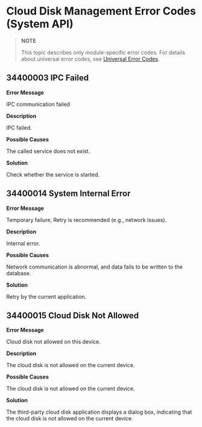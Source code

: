 # Cloud Disk Management Error Codes (System API)
<!--Kit: Core File Kit-->
<!--Subsystem: FileManagement-->
<!--Owner: @wang_zhangjun; @zhuangzhuang-->
<!--Designer: @wang_zhangjun; @zhuangzhuang; @renguang1116-->
<!--Tester: @liuhonggang123; @yue-ye2; @juxiaopang-->
<!--Adviser: @foryourself-->

> **NOTE**
>
> This topic describes only module-specific error codes. For details about universal error codes, see [Universal Error Codes](../errorcode-universal.md).

## 34400003 IPC Failed

**Error Message**

IPC communication failed

**Description**

IPC failed.

**Possible Causes**

The called service does not exist.

**Solution**

Check whether the service is started.

## 34400014 System Internal Error

**Error Message**

Temporary failure, Retry is recommended (e.g., network issues).

**Description**

Internal error.

**Possible Causes**

Network communication is abnormal, and data fails to be written to the database.

**Solution**

Retry by the current application.

## 34400015 Cloud Disk Not Allowed

**Error Message**

Cloud disk not allowed on this device.

**Description**

The cloud disk is not allowed on the current device.

**Possible Causes**

The cloud disk is not allowed on the current device.

**Solution**

The third-party cloud disk application displays a dialog box, indicating that the cloud disk is not allowed on the current device.
